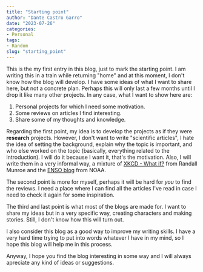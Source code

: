 ```yaml
---
title: "Starting point"
author: "Dante Castro Garro"
date: "2023-07-26"
categories:
- Personal
tags:
- Random
slug: "starting_point"
---
```


This is the my first entry in this blog, just to mark the starting point. I am
writing this in a train while returning "home" and at this moment, I don't know
how the blog will develop. I have some ideas of what I want to share here, but
not a concrete plan. Perhaps this will only last a few months until I drop it
like many other projects. In any case, what I want to show here are:

1. Personal projects for which I need some motivation.
2. Some reviews on articles I find interesting.
3. Share some of my thoughts and knowledge.

Regarding the first point, my idea is to develop the projects as if they were
**research** projects. However, I don't want to write "scientific articles",
I hate the idea of setting the background, explain why the topic is important,
and who else worked on the topic (basically, everything related to the
introduction). I will do it because I want it, that's the motivation. Also,
I will write them in a very informal way, a mixture of [XKCD - What
if?](https://what-if.xkcd.com/) from Randall Munroe and the [ENSO
blog](https://www.climate.gov/news-features/blogs/enso) from NOAA.

The second point is more for myself, perhaps it will be hard for _you_ to find
the reviews. I need a place where I can find all the articles I've read in case
I need to check it again for some inspiration.

The third and last point is what most of the blogs are made for. I want to
share my ideas but in a very specific way, creating characters and making
stories. Still, I don't know how this will turn out.

I also consider this blog as a good way to improve my writing skills. I have
a very hard time trying to put into words whatever I have in my mind, so I hope
this blog will help me in this process.

Anyway, I hope you find the blog interesting in some way and I will always
apreciate any kind of ideas or suggestions.
